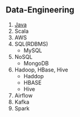 ## Data-Engineering

1. [Java](https://github.com/seungki1011/Data-Engineering/blob/main/java/notes/JavaIndex.md)
2. Scala
3. AWS
4. SQL(RDBMS)
   * MySQL
5. NoSQL
   * MongoDB
6. Hadoop, HBase, Hive
   * Haddop
   * HBASE
   * Hive
7. Airflow
8. Kafka
9. Spark
